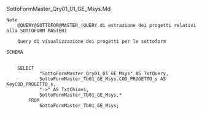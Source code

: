 SottoFormMaster_Qry01_01_GE_Msys.Md
	
	Note
		@QUERY@SOTTOFOR@MASTER_(QUERY di estrazione dei progetti relativi alla SOTTOFORM MASTER)

		Query di visualizzazione dei progetti per le sottoform

	SCHEMA


		SELECT 
				"SottoFormMaster_Qry01_01_GE_Msys" AS TxtQuery, 
				SottoFormMaster_Tb01_GE_Msys.COD_PROGETTO_s AS KeyCOD_PROGETTO_s, 
				"->" AS TxtChiavi, 
				SottoFormMaster_Tb01_GE_Msys.*
			FROM 
				SottoFormMaster_Tb01_GE_Msys;
